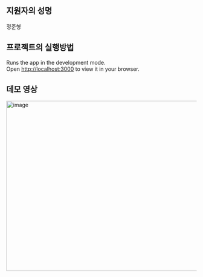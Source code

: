 ## 지원자의 성명
정준형

## 프로젝트의 실행방법
Runs the app in the development mode.\
Open [http://localhost:3000](http://localhost:3000) to view it in your browser.

## 데모 영상
<img width="750" height="450" alt="image" src="https://github.com/jungjunhyung99/wanted-pre-onboarding-frontend/assets/55770796/488d9157-5685-4610-b51a-3c041d91a1e7">

